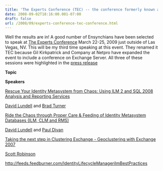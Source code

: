 ```yaml
---
title: 'The Experts Conference (TEC) -- the conference formerly known as DEC (Directory Experts Conference)'
date: 2008-09-02T18:16:00.001-07:00
draft: false
url: /2008/09/experts-conference-tec-conference.html
---
```


Well the results are in! A good number of Ensynchians have been selected to speak at [The Experts Conference](http://www.tec2009.com/) March 22-25, 2009 just outside of Las Vegas, NV. This will be my third time speaking at this event. They renamed it TEC because Gil Kirkpatrick and Company at Netpro have expanded the event to include a conference on Exchange Server. All three of these sessions were highlighted in the [press release](http://www.tec2009.com/vegas/general_info/news/pr_announcement.php)

**Topic**

**Speakers**

[Rescue Your Identity Metasystem from Chaos: Using ILM 2 and SQL 2008 Analysis and Reporting Services](http://www.tec2009.com/session_abstracts.php#rescue)

[David Lundell](http://www.tec2009.com/speaker_bios.php#Lundell) and [Brad Turner](http://www.tec2009.com/speaker_bios.php#turner)

[Ride the Chaos through Proper Care & Feeding of Identity Metasystem Databases (ILM, CLM and RMS)](http://www.tec2009.com/session_abstracts.php#ridechaos)

[David Lundell](http://www.tec2009.com/speaker_bios.php#Lundell) and [Paul Divan](http://www.tec2009.com/speaker_bios.php#divan)

[Taking the next step in Clustering Exchange - Geoclustering with Exchange 2007](http://www.tec2009.com/session_abstracts.php#clusteringex)

[Scott Robinson](http://www.tec2009.com/speaker_bios.php#robinson)

http://feeds.feedburner.com/IdentityLifecycleManagerilmBestPractices